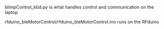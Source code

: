 blimpControl_kbd.py is what handles control and communication on the laptop

rfduino_bleMotorControl/rfduino_bleMotorControl.ino runs on the RFduino
